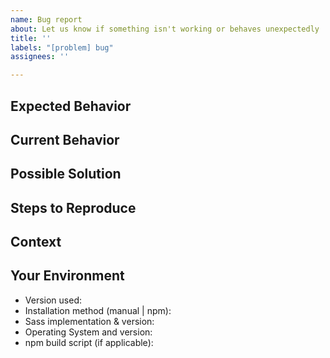 ```yaml
---
name: Bug report
about: Let us know if something isn't working or behaves unexpectedly
title: ''
labels: "[problem] bug"
assignees: ''

---
```


<!--- Provide a general summary of the issue in the Title above -->

## Expected Behavior
<!--- What result or output where you expecting? -->

## Current Behavior
<!--- Tell us what happens instead of the expected behavior -->
<!--- If you're getting any errors or warnings from the compiler, list them here -->

## Possible Solution
<!--- Not obligatory, but suggest a fix/reason for the bug -->

## Steps to Reproduce
<!--- Provide a link to a live example, or an unambiguous set of steps to -->
<!--- reproduce this bug. Include code to reproduce, if relevant -->

## Context
<!--- How has this issue affected you? What are you trying to accomplish? -->
<!--- Providing context helps us come up with a solution that is most useful in the real world -->

## Your Environment
<!--- Include as many relevant details about the environment you experienced the bug in -->
* Version used:
* Installation method (manual | npm):
* Sass implementation & version:
* Operating System and version:
* npm build script (if applicable):
